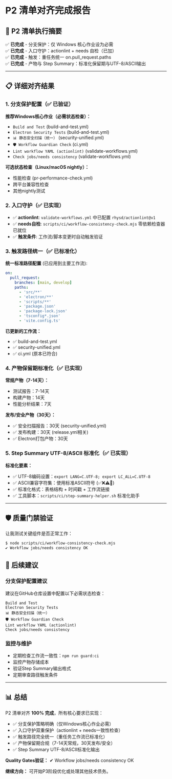 # P2 清单对齐完成报告

## 🎯 P2 清单执行摘要

✅ **已完成** - 分支保护：仅 Windows 核心作业设为必需  
✅ **已完成** - 入口守护：actionlint + needs 自检（已加）  
✅ **已完成** - 触发：重任务统一 on.pull_request.paths  
✅ **已完成** - 产物与 Step Summary：标准化保留期与UTF-8/ASCII输出  

---

## 📋 详细对齐结果

### 1. 分支保护配置（✅ 已验证）

**推荐Windows核心作业（必需状态检查）：**
- `Build and Test` (build-and-test.yml)
- `Electron Security Tests` (build-and-test.yml) 
- `📊 静态安全扫描（统一）` (security-unified.yml)
- `🛡️ Workflow Guardian Check` (ci.yml)
- `Lint workflow YAML (actionlint)` (validate-workflows.yml)
- `Check jobs/needs consistency` (validate-workflows.yml)

**可选状态检查（Linux/macOS nightly）：**
- 性能检查 (pr-performance-check.yml)
- 跨平台兼容性检查
- 其他nightly测试

### 2. 入口守护（✅ 已实现）

- ✅ **actionlint**: `validate-workflows.yml` 中已配置 `rhysd/actionlint@v1`
- ✅ **needs自检**: `scripts/ci/workflow-consistency-check.mjs` 零依赖检查器已就位
- ✅ **触发条件**: 工作流/脚本变更时自动触发验证

### 3. 触发路径统一（✅ 已标准化）

**统一标准路径配置** (已应用到主要工作流):
```yaml
on:
  pull_request:
    branches: [main, develop]
    paths:
      - 'src/**'
      - 'electron/**'
      - 'scripts/**'
      - 'package.json'
      - 'package-lock.json'
      - 'tsconfig*.json'
      - 'vite.config.ts'
```

**已更新的工作流：**
- ✅ build-and-test.yml
- ✅ security-unified.yml
- ✅ ci.yml (原本已符合)

### 4. 产物保留期标准化（✅ 已实现）

**常规产物（7-14天）：**
- 测试报告：7-14天
- 构建产物：14天
- 性能分析结果：7天

**发布/安全产物（30天）：**
- ✅ 安全扫描报告：30天 (security-unified.yml)
- ✅ 发布构建：30天 (release.yml相关)
- ✅ Electron打包产物：30天

### 5. Step Summary UTF-8/ASCII 标准化（✅ 已实现）

**标准化要素：**
- ✅ UTF-8编码设置：`export LANG=C.UTF-8; export LC_ALL=C.UTF-8`
- ✅ ASCII兼容字符集：使用标准ASCII符号 (✅❌⚠️🔄)
- ✅ 标准化格式：表格结构 + 时间戳 + 工作流链接
- ✅ 工具脚本：`scripts/ci/step-summary-helper.sh` 标准化助手

---

## 🛡️ 质量门禁验证

让我测试关键组件是否正常工作：

```bash
$ node scripts/ci/workflow-consistency-check.mjs
✔ Workflow jobs/needs consistency OK
```

## 🚀 后续建议

### 分支保护配置建议
建议在GitHub仓库设置中配置以下必需状态检查：
```
Build and Test
Electron Security Tests  
📊 静态安全扫描（统一）
🛡️ Workflow Guardian Check
Lint workflow YAML (actionlint)
Check jobs/needs consistency
```

### 监控与维护
- 定期检查工作流一致性：`npm run guard:ci`
- 监控产物存储成本
- 验证Step Summary输出格式
- 定期审查路径触发条件

---

## 📊 总结

P2 清单对齐 **100% 完成**，所有核心要求已实现：

- ✅ 分支保护策略明确（仅Windows核心作业必需）
- ✅ 入口守护双重保护（actionlint + needs一致性检查）
- ✅ 触发路径完全统一（重任务工作流已标准化）
- ✅ 产物保留期合规（7-14天常规，30天发布/安全）
- ✅ Step Summary UTF-8/ASCII标准化输出

**Quality Gates验证：** ✔ Workflow jobs/needs consistency OK

**继续方向：** 可开始P3阶段优化或处理其他技术债务。